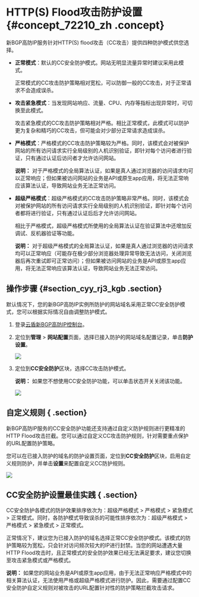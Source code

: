 # HTTP\(S\) Flood攻击防护设置 {#concept_72210_zh .concept}

新BGP高防IP服务针对HTTP\(S\) flood攻击（CC攻击）提供四种防护模式供您选择。

-   **正常模式**：默认的CC安全防护模式。网站无明显流量异常时建议采用此模式。

    正常模式的CC攻击防护策略相对宽松，可以防御一般的CC攻击，对于正常请求不会造成误杀。

-   **攻击紧急模式**：当发现网站响应、流量、CPU、内存等指标出现异常时，可切换至此模式。

    攻击紧急模式的CC攻击防护策略相对严格。相比正常模式，此模式可以防护更为复杂和精巧的CC攻击，但可能会对少部分正常请求造成误杀。

-   **严格模式**：严格模式的CC攻击防护策略较为严格。同时，该模式会对被保护网站的所有访问请求实行全局级别的人机识别验证，即针对每个访问者进行验证，只有通过认证后访问者才允许访问网站。

    **说明：** 对于严格模式的全局算法认证，如果是真人通过浏览器的访问请求均可以正常响应；但如果被访问网站的业务是API或原生app应用，将无法正常响应该算法认证，导致网站业务无法正常访问。

-   **超级严格模式**：超级严格模式的CC攻击防护策略非常严格。同时，该模式会对被保护网站的所有访问请求实行全局级别的人机识别验证，即针对每个访问者都将进行验证，只有通过认证后后才允许访问网站。

    相比于严格模式，超级严格模式所使用的全局算法认证在验证算法中还增加反调试、反机器验证等功能。

    **说明：** 对于超级严格模式的全局算法认证，如果是真人通过浏览器的访问请求均可以正常响应（可能存在极少部分浏览器处理异常导致无法访问，关闭浏览器后再次重试即可正常访问）；但如果被访问网站的业务是API或原生app应用，将无法正常响应该算法认证，导致网站业务无法正常访问。


## 操作步骤 {#section_cyy_rj3_kgb .section}

默认情况下，您的新BGP高防IP实例所防护的网站域名采用正常CC安全防护模式，您可以根据实际情况自由调整防护模式。

1.  登录[云盾新BGP高防IP控制台](https://yundun.console.aliyun.com/?p=ddoscoo&__consolePageCode=ddoscoo#/)。
2.  定位到**管理** \> **网站配置**页面，选择已接入防护的网站域名配置记录，单击**防护设置**。

    ![](http://static-aliyun-doc.oss-cn-hangzhou.aliyuncs.com/assets/img/79692/154710794136921_zh-CN.png)

3.  定位到**CC安全防护**区块，选择CC攻击防护模式。

    **说明：** 如果您不想使用CC安全防护功能，可以单击状态开关关闭该功能。

    ![](http://static-aliyun-doc.oss-cn-hangzhou.aliyuncs.com/assets/img/79692/154710794236922_zh-CN.png)


## 自定义规则 { .section}

新BGP高防IP服务的CC安全防护功能还支持通过自定义防护规则进行更精准的HTTP Flood攻击拦截。您可以通过自定义CC攻击防护规则，针对需要重点保护的URL配置防护策略。

您可以在已接入防护的域名的防护设置页面，定位到**CC安全防护**区块，启用自定义规则防护，并单击**设置**来配置自定义CC防护规则。

![](http://static-aliyun-doc.oss-cn-hangzhou.aliyuncs.com/assets/img/79692/154710794236923_zh-CN.png)

## CC安全防护设置最佳实践 { .section}

CC安全防护各模式的防护效果排序依次为：超级严格模式 \> 严格模式 \> 紧急模式 \> 正常模式。同时，各防护模式导致误杀的可能性排序依次为：超级严格模式 \> 严格模式 \> 紧急模式 \> 正常模式。

正常情况下，建议您为已接入防护的域名选择正常CC安全防护模式。该模式的防护策略较为宽松，只会针对访问频次较大的IP进行封禁。当您的网站遭遇大量HTTP Flood攻击时，且正常模式的安全防护效果已经无法满足要求，建议您切换至攻击紧急模式或严格模式。

**说明：** 如果您的网站业务是API或原生app应用，由于无法正常响应严格模式中的相关算法认证，无法使用严格或超级严格模式进行防护。因此，需要通过配置CC安全防护自定义规则对被攻击的URL配置针对性的防护策略拦截攻击请求。

